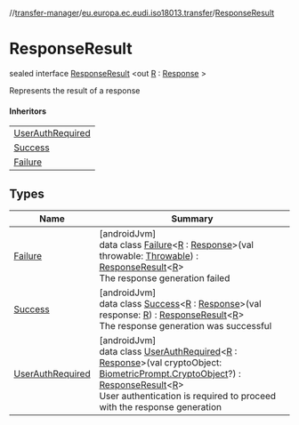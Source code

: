 //[transfer-manager](../../../index.md)/[eu.europa.ec.eudi.iso18013.transfer](../index.md)/[ResponseResult](index.md)

# ResponseResult

sealed interface [ResponseResult](index.md)
&lt;out [R](index.md) : [Response](../../eu.europa.ec.eudi.iso18013.transfer.response/-response/index.md)
&gt;

Represents the result of a response

#### Inheritors

| |
|---|
| [UserAuthRequired](-user-auth-required/index.md) |
| [Success](-success/index.md) |
| [Failure](-failure/index.md) |

## Types

| Name                                             | Summary                                                                                                                                                                                                                                                                                                                                                                                                                                                                                                            |
|--------------------------------------------------|--------------------------------------------------------------------------------------------------------------------------------------------------------------------------------------------------------------------------------------------------------------------------------------------------------------------------------------------------------------------------------------------------------------------------------------------------------------------------------------------------------------------|
| [Failure](-failure/index.md)                     | [androidJvm]<br>data class [Failure](-failure/index.md)&lt;[R](-failure/index.md) : [Response](../../eu.europa.ec.eudi.iso18013.transfer.response/-response/index.md)&gt;(val throwable: [Throwable](https://kotlinlang.org/api/latest/jvm/stdlib/kotlin/-throwable/index.html)) : [ResponseResult](index.md)&lt;[R](-failure/index.md)&gt; <br>The response generation failed                                                                                                                                     |
| [Success](-success/index.md)                     | [androidJvm]<br>data class [Success](-success/index.md)&lt;[R](-success/index.md) : [Response](../../eu.europa.ec.eudi.iso18013.transfer.response/-response/index.md)&gt;(val response: [R](-success/index.md)) : [ResponseResult](index.md)&lt;[R](-success/index.md)&gt; <br>The response generation was successful                                                                                                                                                                                              |
| [UserAuthRequired](-user-auth-required/index.md) | [androidJvm]<br>data class [UserAuthRequired](-user-auth-required/index.md)&lt;[R](-user-auth-required/index.md) : [Response](../../eu.europa.ec.eudi.iso18013.transfer.response/-response/index.md)&gt;(val cryptoObject: [BiometricPrompt.CryptoObject](https://developer.android.com/reference/kotlin/androidx/biometric/BiometricPrompt.CryptoObject.html)?) : [ResponseResult](index.md)&lt;[R](-user-auth-required/index.md)&gt; <br>User authentication is required to proceed with the response generation |
